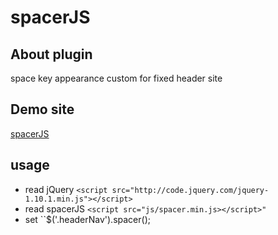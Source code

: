 spacerJS
========

## About plugin
space key appearance custom for fixed header site

## Demo site
[spacerJS](http://spacerjs.anticyb.org/)

## usage
- read jQuery
  ``<script src="http://code.jquery.com/jquery-1.10.1.min.js"></script>``
- read spacerJS
  ``<script src="js/spacer.min.js></script>"``
- set
  ``$('.headerNav').spacer();

